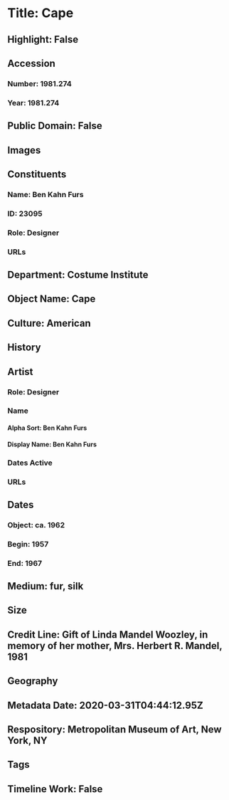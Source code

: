 # Title: Cape
## Highlight: False
## Accession
### Number: 1981.274
### Year: 1981.274
## Public Domain: False
## Images
## Constituents
### Name: Ben Kahn Furs
### ID: 23095
### Role: Designer
### URLs
## Department: Costume Institute
## Object Name: Cape
## Culture: American
## History
## Artist
### Role: Designer
### Name
#### Alpha Sort: Ben Kahn Furs
#### Display Name: Ben Kahn Furs
### Dates Active
### URLs
## Dates
### Object: ca. 1962
### Begin: 1957
### End: 1967
## Medium: fur, silk
## Size
## Credit Line: Gift of Linda Mandel Woozley, in memory of her mother, Mrs. Herbert R. Mandel, 1981
## Geography
## Metadata Date: 2020-03-31T04:44:12.95Z
## Respository: Metropolitan Museum of Art, New York, NY
## Tags
## Timeline Work: False